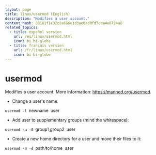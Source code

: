 ```yaml
---
layout: page
title: linux/usermod (English)
description: "Modifies a user account."
content_hash: 88181f1e32c8a686e1d3ae0ad0fd7cba4e6724a8
related_topics:
  - title: español version
    url: /es/linux/usermod.html
    icon: bi bi-globe
  - title: français version
    url: /fr/linux/usermod.html
    icon: bi bi-globe
---
```

# usermod

Modifies a user account.
More information: <https://manned.org/usermod>.

- Change a user's name:

`usermod -l `<span class="tldr-var badge badge-pill bg-dark-lm bg-white-dm text-white-lm text-dark-dm font-weight-bold">newname</span>` `<span class="tldr-var badge badge-pill bg-dark-lm bg-white-dm text-white-lm text-dark-dm font-weight-bold">user</span>

- Add user to supplementary groups (mind the whitespace):

`usermod -a -G `<span class="tldr-var badge badge-pill bg-dark-lm bg-white-dm text-white-lm text-dark-dm font-weight-bold">group1,group2</span>` `<span class="tldr-var badge badge-pill bg-dark-lm bg-white-dm text-white-lm text-dark-dm font-weight-bold">user</span>

- Create a new home directory for a user and move their files to it:

`usermod -m -d `<span class="tldr-var badge badge-pill bg-dark-lm bg-white-dm text-white-lm text-dark-dm font-weight-bold">path/to/home</span>` `<span class="tldr-var badge badge-pill bg-dark-lm bg-white-dm text-white-lm text-dark-dm font-weight-bold">user</span>
